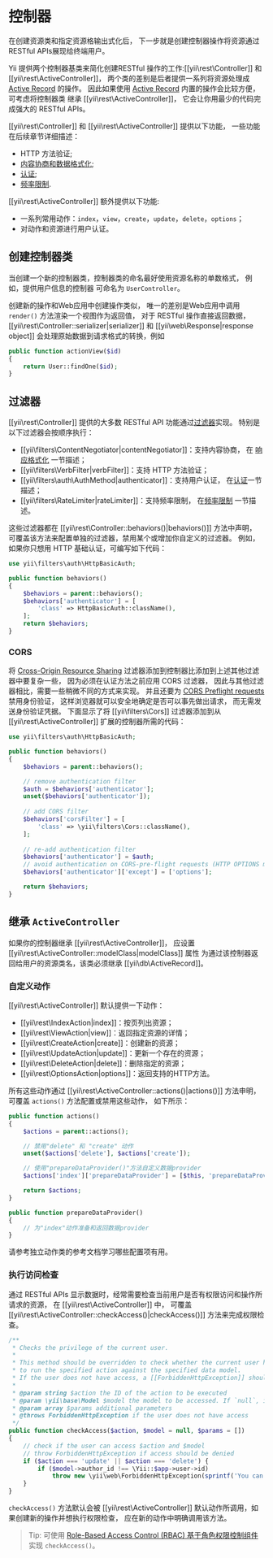 控制器
===========

在创建资源类和指定资源格输出式化后，
下一步就是创建控制器操作将资源通过RESTful APIs展现给终端用户。

Yii 提供两个控制器基类来简化创建RESTful 
操作的工作:[[yii\rest\Controller]] 和 [[yii\rest\ActiveController]]，
两个类的差别是后者提供一系列将资源处理成 [Active Record](db-active-record.md) 的操作。
因此如果使用 [Active Record](db-active-record.md) 内置的操作会比较方便，可考虑将控制器类
继承 [[yii\rest\ActiveController]]，
它会让你用最少的代码完成强大的 RESTful APIs。

[[yii\rest\Controller]] 和 [[yii\rest\ActiveController]] 提供以下功能，
一些功能在后续章节详细描述：

* HTTP 方法验证;
* [内容协商和数据格式化](rest-response-formatting.md);
* [认证](rest-authentication.md);
* [频率限制](rest-rate-limiting.md).

[[yii\rest\ActiveController]] 额外提供以下功能:

* 一系列常用动作：`index`，`view`，`create`，`update`，`delete`，`options`；
* 对动作和资源进行用户认证。


## 创建控制器类 <span id="creating-controller"></span>

当创建一个新的控制器类，控制器类的命名最好使用资源名称的单数格式，
例如，提供用户信息的控制器
可命名为 `UserController`。

创建新的操作和Web应用中创建操作类似，
唯一的差别是Web应用中调用 `render()` 方法渲染一个视图作为返回值，
对于 RESTful 操作直接返回数据，
[[yii\rest\Controller::serializer|serializer]] 和 [[yii\web\Response|response object]] 
会处理原始数据到请求格式的转换，例如

```php
public function actionView($id)
{
    return User::findOne($id);
}
```


## 过滤器 <span id="filters"></span>

[[yii\rest\Controller]] 提供的大多数 RESTful API 功能通过[过滤器](structure-filters.md)实现。
特别是以下过滤器会按顺序执行：

* [[yii\filters\ContentNegotiator|contentNegotiator]]：支持内容协商，
  在 [响应格式化](rest-response-formatting.md) 一节描述；
* [[yii\filters\VerbFilter|verbFilter]]：支持 HTTP 方法验证；
* [[yii\filters\auth\AuthMethod|authenticator]]：支持用户认证，
  在[认证](rest-authentication.md)一节描述；
* [[yii\filters\RateLimiter|rateLimiter]]：支持频率限制，
  在[频率限制](rest-rate-limiting.md) 一节描述。

这些过滤器都在 [[yii\rest\Controller::behaviors()|behaviors()]] 方法中声明，
可覆盖该方法来配置单独的过滤器，禁用某个或增加你自定义的过滤器。
例如，如果你只想用 HTTP 基础认证，可编写如下代码：

```php
use yii\filters\auth\HttpBasicAuth;

public function behaviors()
{
    $behaviors = parent::behaviors();
    $behaviors['authenticator'] = [
        'class' => HttpBasicAuth::className(),
    ];
    return $behaviors;
}
```

### CORS <span id="cors"></span>

将 [Cross-Origin Resource Sharing](structure-filters.md#cors) 过滤器添加到控制器比添加到上述其他过滤器中要复杂一些，
因为必须在认证方法之前应用 CORS 过滤器，
因此与其他过滤器相比，需要一些稍微不同的方式来实现。
并且还要为 [CORS Preflight requests](https://developer.mozilla.org/en-US/docs/Web/HTTP/Access_control_CORS#Preflighted_requests) 禁用身份验证，
这样浏览器就可以安全地确定是否可以事先做出请求，
而无需发送身份验证凭据。
下面显示了将 [[yii\filters\Cors]] 过滤器添加到从 [[yii\rest\ActiveController]] 扩展的控制器所需的代码：

```php
use yii\filters\auth\HttpBasicAuth;

public function behaviors()
{
    $behaviors = parent::behaviors();

    // remove authentication filter
    $auth = $behaviors['authenticator'];
    unset($behaviors['authenticator']);
    
    // add CORS filter
    $behaviors['corsFilter'] = [
        'class' => \yii\filters\Cors::className(),
    ];
    
    // re-add authentication filter
    $behaviors['authenticator'] = $auth;
    // avoid authentication on CORS-pre-flight requests (HTTP OPTIONS method)
    $behaviors['authenticator']['except'] = ['options'];

    return $behaviors;
}
```


## 继承 `ActiveController` <span id="extending-active-controller"></span>

如果你的控制器继承 [[yii\rest\ActiveController]]，
应设置 [[yii\rest\ActiveController::modelClass|modelClass]] 属性
为通过该控制器返回给用户的资源类名，该类必须继承 [[yii\db\ActiveRecord]]。


### 自定义动作 <span id="customizing-actions"></span>

[[yii\rest\ActiveController]] 默认提供一下动作：

* [[yii\rest\IndexAction|index]]：按页列出资源；
* [[yii\rest\ViewAction|view]]：返回指定资源的详情；
* [[yii\rest\CreateAction|create]]：创建新的资源；
* [[yii\rest\UpdateAction|update]]：更新一个存在的资源；
* [[yii\rest\DeleteAction|delete]]：删除指定的资源；
* [[yii\rest\OptionsAction|options]]：返回支持的HTTP方法。

所有这些动作通过 [[yii\rest\ActiveController::actions()|actions()]] 方法申明，可覆盖 `actions()` 方法配置或禁用这些动作，
如下所示：

```php
public function actions()
{
    $actions = parent::actions();

    // 禁用"delete" 和 "create" 动作
    unset($actions['delete'], $actions['create']);

    // 使用"prepareDataProvider()"方法自定义数据provider 
    $actions['index']['prepareDataProvider'] = [$this, 'prepareDataProvider'];

    return $actions;
}

public function prepareDataProvider()
{
    // 为"index"动作准备和返回数据provider
}
```

请参考独立动作类的参考文档学习哪些配置项有用。


### 执行访问检查 <span id="performing-access-check"></span>

通过 RESTful APIs 显示数据时，经常需要检查当前用户是否有权限访问和操作所请求的资源，
在 [[yii\rest\ActiveController]] 中，
可覆盖 [[yii\rest\ActiveController::checkAccess()|checkAccess()]] 方法来完成权限检查。

```php
/**
 * Checks the privilege of the current user.
 *
 * This method should be overridden to check whether the current user has the privilege
 * to run the specified action against the specified data model.
 * If the user does not have access, a [[ForbiddenHttpException]] should be thrown.
 *
 * @param string $action the ID of the action to be executed
 * @param \yii\base\Model $model the model to be accessed. If `null`, it means no specific model is being accessed.
 * @param array $params additional parameters
 * @throws ForbiddenHttpException if the user does not have access
 */
public function checkAccess($action, $model = null, $params = [])
{
    // check if the user can access $action and $model
    // throw ForbiddenHttpException if access should be denied
    if ($action === 'update' || $action === 'delete') {
        if ($model->author_id !== \Yii::$app->user->id)
            throw new \yii\web\ForbiddenHttpException(sprintf('You can only %s articles that you\'ve created.', $action));
    }
}
```

`checkAccess()` 方法默认会被 [[yii\rest\ActiveController]] 默认动作所调用，如果创建新的操作并想执行权限检查，
应在新的动作中明确调用该方法。

> Tip: 可使用 [Role-Based Access Control (RBAC) 基于角色权限控制组件](security-authorization.md) 实现 `checkAccess()`。
